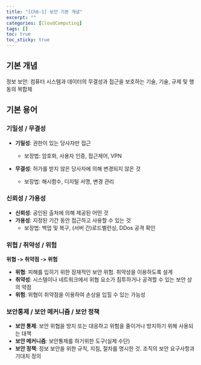 ```yaml
---
title: "[Ch6-1] 보안 기본 개념"
excerpt: ""
categories: [CloudComputing]
tags: []
toc: true
toc_sticky: true
---
```


## 기본 개념
정보 보안: 컴퓨터 시스템과 데이터의 무결성과 접근을 보호하는 기술, 기술, 규제 및 행동의 복합체

## 기본 용어
### 기밀성 / 무결성
* **기밀성**: 권한이 있는 당사자만 접근
  * 보장법: 암호화, 사용자 인증, 접근제어, VPN

* **무결성**: 허가를 받지 않은 당사자에 의해 변경되지 않은 것
  * 보장법: 해시함수, 디지털 서명, 변경 관리


### 신뢰성 / 가용성
* **신뢰성**: 공인된 출처에 의해 제공된 어떤 것
* **가용성**: 지정된 기간 동안 접근하고 사용할 수 있는 것
  * 보장법: 백업 및 복구, (서버 간)로드벨런싱, DDos 공격 확인

### 위협 / 취약성 / 위험
**위협 -> 취약점 -> 위험**

* **위협**: 피해를 입히기 위한 잠재적인 보안 위험. 취약성을 이용하도록 설계
* **취약성**: 시스템이나 네트워크에서 위협 요소가 침투하거나 공격할 수 있는 보안 상의 약점
* **위험**: 위협이 취약점을 이용하여 손상을 입힐 수 있는 가능성

### 보안통제 / 보안 메커니즘 / 보안 정책
* **보안 통제**: 보안 위협을 방지 또는 대응하고 위험을 줄이거나 방지하기 위해 사용되는 대책
* **보안 메커니즘**: 보안통제를 하기위한 도구(실제 수단)
* **보안 정책**: 정보 보안을 위한 규칙, 지침, 절차를 명시한 것. 조직의 보안 요구사항과 기대치 정의
